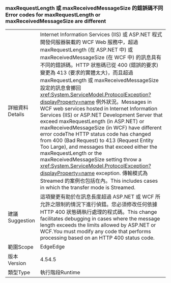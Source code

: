 ### <a name="error-codes-for-maxrequestlength-or-maxreceivedmessagesize-are-different"></a><span data-ttu-id="9c554-101">maxRequestLength 或 maxReceivedMessageSize 的錯誤碼不同</span><span class="sxs-lookup"><span data-stu-id="9c554-101">Error codes for maxRequestLength or maxReceivedMessageSize are different</span></span>

|   |   |
|---|---|
|<span data-ttu-id="9c554-102">詳細資料</span><span class="sxs-lookup"><span data-stu-id="9c554-102">Details</span></span>|<span data-ttu-id="9c554-103">Internet Information Services (IIS) 或 ASP.NET 程式開發伺服器裝載的 WCF Web 服務中，超過 maxRequestLength (在 ASP.NET 中) 或 maxReceivedMessageSize (在 WCF 中) 的訊息具有不同的錯誤碼。HTTP 狀態碼已從 400 (錯誤的要求) 變更為 413 (要求的實體太大)，而且超過 maxRequestLength 或 maxReceivedMessageSize 設定的訊息會擲回 <xref:System.ServiceModel.ProtocolException?displayProperty=name> 例外狀況。</span><span class="sxs-lookup"><span data-stu-id="9c554-103">Messages in WCF web services hosted in Internet Information Services (IIS) or ASP.NET Development Server that exceed maxRequestLength (in ASP.NET) or maxReceivedMessageSize (in WCF) have different error codeThe HTTP status code has changed from 400 (Bad Request) to 413 (Request Entity Too Large), and messages that exceed either the maxRequestLength or the maxReceivedMessageSize setting throw a <xref:System.ServiceModel.ProtocolException?displayProperty=name> exception.</span></span> <span data-ttu-id="9c554-104">傳輸模式為 Streamed 的案例也包括在內。</span><span class="sxs-lookup"><span data-stu-id="9c554-104">This includes cases in which the transfer mode is Streamed.</span></span>|
|<span data-ttu-id="9c554-105">建議</span><span class="sxs-lookup"><span data-stu-id="9c554-105">Suggestion</span></span>|<span data-ttu-id="9c554-106">這項變更有助於在訊息長度超過 ASP.NET 或 WCF 所允許之限制的情況下進行偵錯。您必須修改任何依據 HTTP 400 狀態碼執行處理的程式碼。</span><span class="sxs-lookup"><span data-stu-id="9c554-106">This change facilitates debugging in cases where the message length exceeds the limits allowed by ASP.NET or WCF.You must modify any code that performs processing based on an HTTP 400 status code.</span></span>|
|<span data-ttu-id="9c554-107">範圍</span><span class="sxs-lookup"><span data-stu-id="9c554-107">Scope</span></span>|<span data-ttu-id="9c554-108">Edge</span><span class="sxs-lookup"><span data-stu-id="9c554-108">Edge</span></span>|
|<span data-ttu-id="9c554-109">版本</span><span class="sxs-lookup"><span data-stu-id="9c554-109">Version</span></span>|<span data-ttu-id="9c554-110">4.5</span><span class="sxs-lookup"><span data-stu-id="9c554-110">4.5</span></span>|
|<span data-ttu-id="9c554-111">類型</span><span class="sxs-lookup"><span data-stu-id="9c554-111">Type</span></span>|<span data-ttu-id="9c554-112">執行階段</span><span class="sxs-lookup"><span data-stu-id="9c554-112">Runtime</span></span>|

